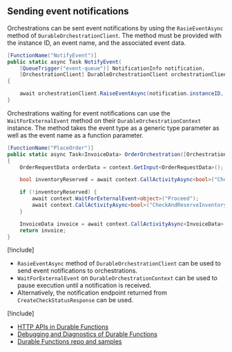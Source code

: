## Sending event notifications
Orchestrations can be sent event notifications by using the `RasieEventAsync` method of `DurableOrchestrationClient`. The method must be provided with the instance ID, an event name, and the associated event data.

```csharp
[FunctionName("NotifyEvent")]
public static async Task NotifyEvent(
    [QueueTrigger("event-queue")] NotificationInfo notification,
    [OrchestrationClient] DurableOrchestrationClient orchestrationClient)
{

    await orchestrationClient.RaiseEventAsync(notification.instanceID, notification.EventName, notification.EventData);
}
```

Orchestrations waiting for event notifications can use the `WaitForExternalEvent` method on their `DurableOrchestrationContext` instance. The method takes the event type as a generic type parameter as well as the event name as a function parameter.

```csharp
[FunctionName("PlaceOrder")]
public static async Task<InvoiceData> OrderOrchestration([OrchestrationTrigger] DurableOrchestrationContext context)
{
    OrderRequestData orderData = context.GetInput<OrderRequestData>();

    bool inventoryReserved = await context.CallActivityAsync<bool>("CheckAndReserveInventory", orderData);

    if (!inventoryReserved) {
        await context.WaitForExternalEvent<object>("Proceed");
        await context.CallActivityAsync<bool>("CheckAndReserveInventory", orderData);
    }

    InvoiceData invoice = await context.CallActivityAsync<InvoiceData>("ProcessPayment", orderData);
    return invoice;
}
```

[!include[](../includes/takeaways-heading.md)]
* `RasieEventAsync` method of `DurableOrchestrationClient` can be used to send event notifications to orchestrations.
* `WaitForExternalEvent` on `DurableOrchestrationContext` can be used to pause execution until a notification is received.
* Alternatively, the notification endpoint returned from `CreateCheckStatusResponse` can be used.

[!include[](../includes/read-more-heading.md)]
* [HTTP APIs in Durable Functions](https://docs.microsoft.com/azure/azure-functions/durable-functions-http-api)
* [Debugging and Diagnostics of Durable Functions](https://cda.ms/rH)
* [Durable Functions repo and samples](https://github.com/Azure/azure-functions-durable-extension)
